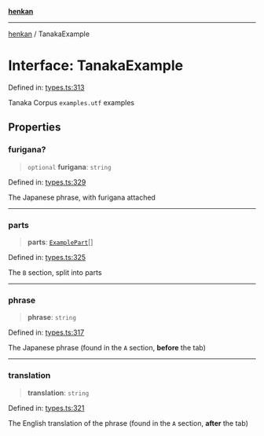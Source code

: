 [**henkan**](../README.md)

***

[henkan](../README.md) / TanakaExample

# Interface: TanakaExample

Defined in: [types.ts:313](https://github.com/Ronokof/Henkan/blob/2ebb5bac1977f3a31819e77efebc48d02b0a7059/src/types.ts#L313)

Tanaka Corpus `examples.utf` examples

## Properties

### furigana?

> `optional` **furigana**: `string`

Defined in: [types.ts:329](https://github.com/Ronokof/Henkan/blob/2ebb5bac1977f3a31819e77efebc48d02b0a7059/src/types.ts#L329)

The Japanese phrase, with furigana attached

***

### parts

> **parts**: [`ExamplePart`](ExamplePart.md)[]

Defined in: [types.ts:325](https://github.com/Ronokof/Henkan/blob/2ebb5bac1977f3a31819e77efebc48d02b0a7059/src/types.ts#L325)

The `B` section, split into parts

***

### phrase

> **phrase**: `string`

Defined in: [types.ts:317](https://github.com/Ronokof/Henkan/blob/2ebb5bac1977f3a31819e77efebc48d02b0a7059/src/types.ts#L317)

The Japanese phrase (found in the `A` section, **before** the tab)

***

### translation

> **translation**: `string`

Defined in: [types.ts:321](https://github.com/Ronokof/Henkan/blob/2ebb5bac1977f3a31819e77efebc48d02b0a7059/src/types.ts#L321)

The English translation of the phrase (found in the `A` section, **after** the tab)
